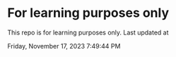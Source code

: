 # For learning purposes only
This repo is for learning purposes only.
Last updated at

Friday, November 17, 2023 7:49:44 PM

